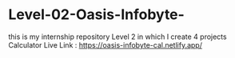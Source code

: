 # Level-02-Oasis-Infobyte-
this is my internship repository Level 2  in which I create 4 projects 
Calculator Live Link : https://oasis-infobyte-cal.netlify.app/
